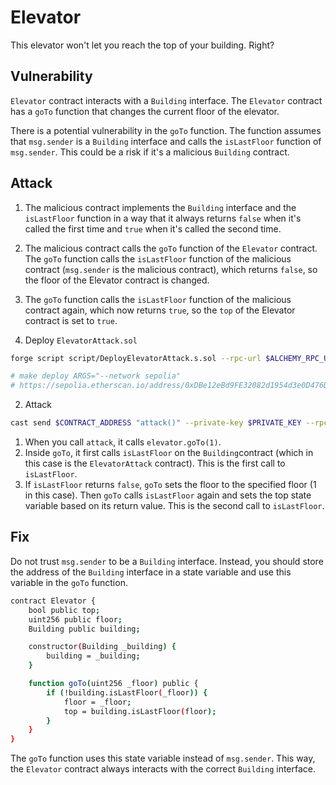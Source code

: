 # Elevator

This elevator won't let you reach the top of your building. Right?

## Vulnerability

`Elevator` contract interacts with a `Building` interface. The `Elevator` contract has a `goTo` function that changes the current floor of the elevator.

There is a potential vulnerability in the `goTo` function. The function assumes that `msg.sender` is a `Building` interface and calls the `isLastFloor` function of `msg.sender`. This could be a risk if it's a malicious `Building` contract.

## Attack

1. The malicious contract implements the `Building` interface and the `isLastFloor` function in a way that it always returns `false` when it's called the first time and `true` when it's called the second time.
   
2. The malicious contract calls the `goTo` function of the `Elevator` contract. The `goTo` function calls the `isLastFloor` function of the malicious contract (`msg.sender` is the malicious contract), which returns `false`, so the floor of the Elevator contract is changed.

3. The `goTo` function calls the `isLastFloor` function of the malicious contract again, which now returns `true`, so the `top` of the Elevator contract is set to `true`.


1. Deploy `ElevatorAttack.sol`

```bash
forge script script/DeployElevatorAttack.s.sol --rpc-url $ALCHEMY_RPC_URL --private-key $PRIVATE_KEY --broadcast --verify --etherscan-api-key $ETHERSCAN_API_KEY -vvvv --legacy

# make deploy ARGS="--network sepolia"
# https://sepolia.etherscan.io/address/0xDBe12eBd9FE32082d1954d3e0D476DC1550A0C88
```
2. Attack

```bash
cast send $CONTRACT_ADDRESS "attack()" --private-key $PRIVATE_KEY --rpc-url $ALCHEMY_RPC_URL --legacy
```

1. When you call `attack`, it calls `elevator.goTo(1)`.
2. Inside `goTo`, it first calls `isLastFloor` on the `Building`contract (which in this case is the `ElevatorAttack` contract). This is the first call to `isLastFloor`.
3. If `isLastFloor` returns `false`, `goTo` sets the floor to the specified floor (1 in this case).
Then `goTo` calls `isLastFloor` again and sets the top state variable based on its return value. This is the second call to `isLastFloor`.

## Fix

Do not trust `msg.sender` to be a `Building` interface. Instead, you should store the address of the `Building` interface in a state variable and use this variable in the `goTo` function.

```bash
contract Elevator {
    bool public top;
    uint256 public floor;
    Building public building;

    constructor(Building _building) {
        building = _building;
    }

    function goTo(uint256 _floor) public {
        if (!building.isLastFloor(_floor)) {
            floor = _floor;
            top = building.isLastFloor(floor);
        }
    }
}
```

The `goTo` function uses this state variable instead of `msg.sender`. This way, the `Elevator` contract always interacts with the correct `Building` interface.
